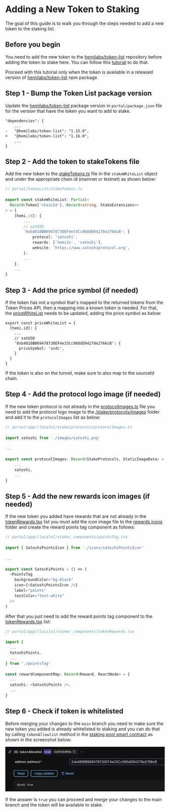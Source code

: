 # Adding a New Token to Staking

The goal of this guide is to walk you through the steps needed to add a new token to the staking list.

## Before you begin

You need to add the new token to the [hemilabs/token-list](https://github.com/hemilabs/token-list) repository before adding the token to stake here. You can follow this [tutorial](https://github.com/hemilabs/token-list/blob/master/docs/add-new-token.md) to do that.

Proceed with this tutorial only when the token is available in a released version of [hemilabs/token-list](https://github.com/hemilabs/token-list/releases) npm package.

## Step 1 - Bump the Token List package version

Update the [hemilabs/token-list](https://github.com/hemilabs/token-list) package version in `portal/package.json` file for the version that have the token you want to add to stake.

```jsonc
"dependencies": {
    ...
-   "@hemilabs/token-list": "1.15.0",
+   "@hemilabs/token-list": "1.16.0",
    ...
}
```

## Step 2 - Add the token to stakeTokens file

Add the new token to the [stakeTokens.ts](../tokenList/stakeTokens.ts) file in the `stakeWhiteList` object and under the appropriate chain id (mainnet or testnet) as shown below:

```ts
// portal/tokenList/stakeTokens.ts

export const stakeWhiteList: Partial<
  Record<Token['chainId'], Record<string, StakeExtensions>>
> = {
    [hemi.id]: {
        ...
        // satUSD
        '0xb4818BB69478730EF4e33Cc068dD94278e2766cB': {
            protocol: 'satoshi',
            rewards: ['hemi3x', 'satoshi'],
            website: 'https://www.satoshiprotocol.org',
        },
        ...
    },
    ...
}
```

## Step 3 - Add the price symbol (if needed)

If the token has not a symbol that's mapped to the returned tokens from the Token Prices API, then a mapping into a known token is needed. For that, the [priceWhiteList](../tokenList/priceTokens.ts) needs to be updated, adding the price symbol as below:

```tsx
export const priceWhiteList = {
  [hemi.id]: {
    ...
    // satUSD
    '0xb4818BB69478730EF4e33Cc068dD94278e2766cB': {
      priceSymbol: 'usdc',
    }
  }
}
```

If the token is also on the tunnel, make sure to also map to the sourceId chain.

## Step 4 - Add the protocol logo image (if needed)

If the new token protocol is not already in the [protocolImages.ts](../app/[locale]/stake/protocols/protocolImages.ts) file you need to add the protocol logo image to the [/stake/protocols/images](../app/[locale]/stake/protocols/images) folder and add it to the `protocolImages` list as below:

```ts
// portal/app/[locale]/stake/protocols/protocolImages.ts

import satoshi from './images/satoshi.png'

...

export const protocolImages: Record<StakeProtocols, StaticImageData> = {
    ...
    satoshi,
    ...
}
```

## Step 5 - Add the new rewards icon images (if needed)

If the new token you added have rewards that are not already in the [tokenRewards.tsx](../app/[locale]/stake/_components/tokenRewards.tsx) list you must add the icon image file to the [rewards icons](../app/[locale]/stake/_components/icons) folder and create the reward points tag component as follows:

```ts
// portal/app/[locale]/stake/_components/pointsTag.tsx

import { SatoshiPointsIcon } from './icons/satoshiPointsIcon'

...

export const SatoshiPoints = () => (
  <PointsTag
    backgroundColor="bg-black"
    icon={<SatoshiPointsIcon />}
    label="points"
    textColor="text-white"
  />
)
```

After that you just need to add the reward points tag component to the [tokenRewards.tsx](../app/[locale]/stake/_components/tokenRewards.tsx) list:

```ts
// portal/app/[locale]/stake/_components/tokenRewards.tsx

import {
  ...
  SatoshiPoints,
  ...
} from './pointsTag'

const rewardComponentMap: Record<Reward, ReactNode> = {
  ...
  satoshi: <SatoshiPoints />,
  ...
}
```

## Step 6 - Check if token is whitelisted

Before merging your changes to the `main` branch you need to make sure the new token you added is already whitelisted to staking and you can do that by calling `tokenAllowlist` method in the [staking pool smart contract](https://explorer.hemi.xyz/address/0x4F5E928763CBFaF5fFD8907ebbB0DAbd5f78bA83) as shown in the screenshot below:

![Token Allowlist Call](./img/token-allowlist-call.png)

If the answer is `true` you can proceed and merge your changes to the main branch and the token will be available to stake.
